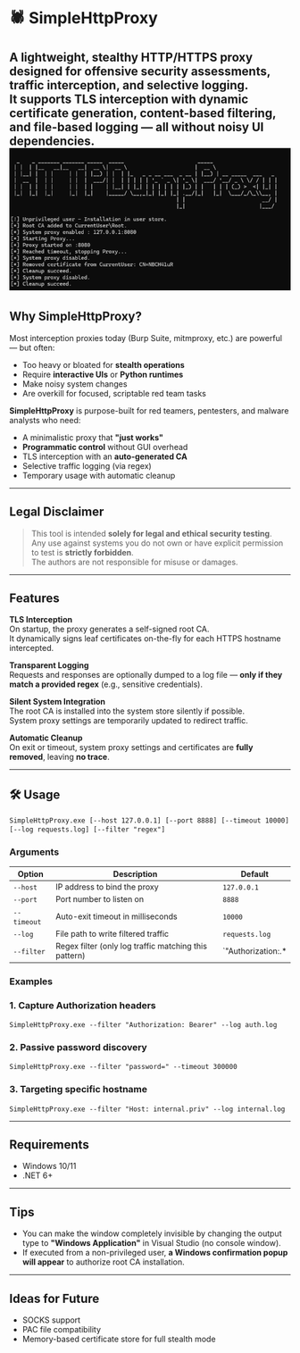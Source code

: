 
# 🕷️ SimpleHttpProxy

A lightweight, stealthy HTTP/HTTPS proxy designed for **offensive security assessments**, traffic interception, and selective logging.  
It supports **TLS interception with dynamic certificate generation**, **content-based filtering**, and **file-based logging** — all without noisy UI dependencies.
![Preview](preview.png)
---

## Why SimpleHttpProxy?

Most interception proxies today (Burp Suite, mitmproxy, etc.) are powerful — but often:

- Too heavy or bloated for **stealth operations**
- Require **interactive UIs** or **Python runtimes**
- Make noisy system changes
- Are overkill for focused, scriptable red team tasks

**SimpleHttpProxy** is purpose-built for red teamers, pentesters, and malware analysts who need:

- A minimalistic proxy that **"just works"**
- **Programmatic control** without GUI overhead
- TLS interception with an **auto-generated CA**
- Selective traffic logging (via regex)
- Temporary usage with automatic cleanup

---

## Legal Disclaimer

> This tool is intended **solely for legal and ethical security testing**.  
> Any use against systems you do not own or have explicit permission to test is **strictly forbidden**.  
> The authors are not responsible for misuse or damages.

---

## Features

**TLS Interception**  
On startup, the proxy generates a self-signed root CA.  
It dynamically signs leaf certificates on-the-fly for each HTTPS hostname intercepted.

**Transparent Logging**  
Requests and responses are optionally dumped to a log file — **only if they match a provided regex** (e.g., sensitive credentials).

**Silent System Integration**  
The root CA is installed into the system store silently if possible.  
System proxy settings are temporarily updated to redirect traffic.

**Automatic Cleanup**  
On exit or timeout, system proxy settings and certificates are **fully removed**, leaving **no trace**.

---

## 🛠️ Usage

```
SimpleHttpProxy.exe [--host 127.0.0.1] [--port 8888] [--timeout 10000] [--log requests.log] [--filter "regex"]
```

### Arguments

| Option         | Description                                              | Default               |
|----------------|----------------------------------------------------------|-----------------------|
| `--host`       | IP address to bind the proxy                             | `127.0.0.1`           |
| `--port`       | Port number to listen on                                 | `8888`                |
| `--timeout`    | Auto-exit timeout in milliseconds                        | `10000`               |
| `--log`        | File path to write filtered traffic                      | `requests.log`        |
| `--filter`     | Regex filter (only log traffic matching this pattern)    | `"Authorization:.*|password=.*"` |

### Examples

### 1. Capture Authorization headers

```
SimpleHttpProxy.exe --filter "Authorization: Bearer" --log auth.log
```

### 2. Passive password discovery

```
SimpleHttpProxy.exe --filter "password=" --timeout 300000
```

### 3. Targeting specific hostname

```
SimpleHttpProxy.exe --filter "Host: internal.priv" --log internal.log
```

---

## Requirements
- Windows 10/11
- .NET 6+

---

## Tips

- You can make the window completely invisible by changing the output type to **"Windows Application"** in Visual Studio (no console window).
- If executed from a non-privileged user, **a Windows confirmation popup will appear** to authorize root CA installation.

---

## Ideas for Future

- SOCKS support
- PAC file compatibility
- Memory-based certificate store for full stealth mode

